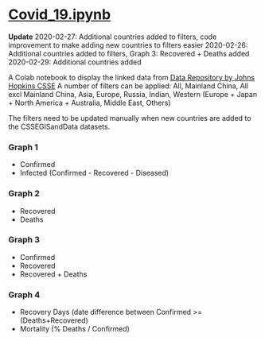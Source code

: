 

# [Covid_19.ipynb](https://github.com/flow4u/public/blob/master/Covid_19.ipynb)

**Update**
2020-02-27: Additional countries added to filters, code improvement to make adding new countries to filters easier
2020-02-26: Additional countries added to filters, Graph 3: Recovered + Deaths added
2020-02-29: Additional countries added

A Colab notebook to display the linked data from [Data Repository by Johns Hopkins CSSE](https://github.com/CSSEGISandData/COVID-19)
A number of filters can be applied: All, Mainland China, All excl Mainland China, Asia, Europe, Russia, Indian, Western (Europe +
Japan + North America + Australia, Middle East, Others)

The filters need to be updated manually when new countries are added to the CSSEGISandData datasets.

### Graph 1
- Confirmed
- Infected (Confirmed - Recovered - Diseased)
### Graph 2
- Recovered
- Deaths
### Graph 3
- Confirmed
- Recovered
- Recovered + Deaths
### Graph 4
- Recovery Days (date difference between Confirmed >= (Deaths+Recovered)
- Mortality (% Deaths / Confirmed)
